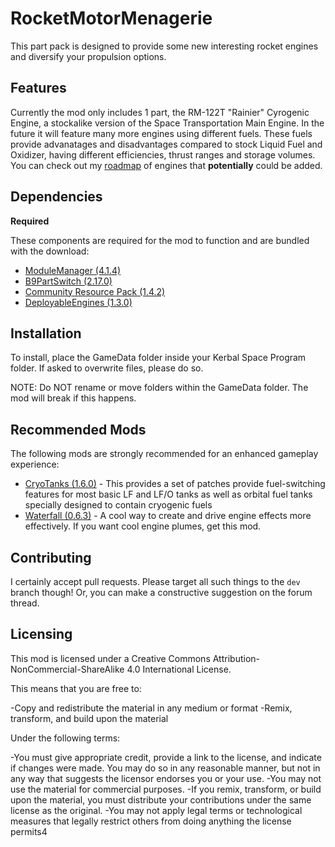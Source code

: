 # RocketMotorMenagerie
 
This part pack is designed to provide some new interesting rocket engines and diversify your propulsion options.

Features
----
Currently the mod only includes 1 part, the RM-122T "Rainier" Cyrogenic Engine, a stockalike version of the Space Transportation Main Engine. In the future it will feature many more engines using different fuels. These fuels provide advanatages and disadvantages compared to stock Liquid Fuel and Oxidizer, having different efficiencies, thrust ranges and storage volumes. You can check out my [roadmap](https://trello.com/b/22sCynUl/engine-pack-roadmap) of engines that **potentially** could be added.

Dependencies
----
**Required**

These components are required for the mod to function and are bundled with the download:

* [ModuleManager (4.1.4)](https://github.com/sarbian/ModuleManager)
* [B9PartSwitch (2.17.0)](https://github.com/blowfishpro/B9PartSwitch)
* [Community Resource Pack (1.4.2)](https://github.com/BobPalmer/CommunityResourcePack)
* [DeployableEngines (1.3.0)](https://github.com/post-kerbin-mining-corporation/DeployableEngines)

Installation
----
To install, place the GameData folder inside your Kerbal Space Program folder. If asked to overwrite files, please do so.

NOTE: Do NOT rename or move folders within the GameData folder. The mod will break if this happens.

Recommended Mods
----
The following mods are strongly recommended for an enhanced gameplay experience:
* [CryoTanks (1.6.0)](https://forum.kerbalspaceprogram.com/index.php?/topic/195042-111x-cryotanks-liquid-hydrogen-storage-and-management-feb-21-2021/) - This provides a set of patches provide fuel-switching features for most basic LF and LF/O tanks as well as orbital fuel tanks specially designed to contain cryogenic fuels
* [Waterfall (0.6.3)](https://forum.kerbalspaceprogram.com/index.php?/topic/196309-111x-waterfall-a-framework-for-continuous-mesh-driven-engine-effects-march-26/) - A cool  way to create and drive engine effects more effectively. If you want cool engine plumes, get this mod.

Contributing
----
I certainly accept pull requests. Please target all such things to the `dev` branch though! Or, you can make a constructive suggestion on the forum thread.

Licensing
----
This mod is licensed under a Creative Commons Attribution-NonCommercial-ShareAlike 4.0 International License.

This means that you are free to:

-Copy and redistribute the material in any medium or format -Remix, transform, and build upon the material

Under the following terms:

-You must give appropriate credit, provide a link to the license, and indicate if changes were made. You may do so in any reasonable manner, but not in any way that suggests the licensor endorses you or your use. -You may not use the material for commercial purposes. -If you remix, transform, or build upon the material, you must distribute your contributions under the same license as the original. -You may not apply legal terms or technological measures that legally restrict others from doing anything the license permits4
